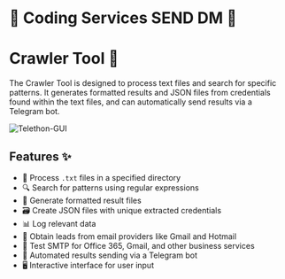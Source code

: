 # 🎫 Coding Services SEND DM 🎫

# Crawler Tool 🚀

The Crawler Tool is designed to process text files and search for specific patterns. It generates formatted results and JSON files from credentials found within the text files, and can automatically send results via a Telegram bot.

![Telethon-GUI](main.gif)

## Features ✨

- 📁 Process `.txt` files in a specified directory
- 🔍 Search for patterns using regular expressions
- 📄 Generate formatted result files
- 🗃️ Create JSON files with unique extracted credentials
- 📊 Log relevant data
- 📧 Obtain leads from email providers like Gmail and Hotmail
- 🧪 Test SMTP for Office 365, Gmail, and other business services
- 🤖 Automated results sending via a Telegram bot
- 🖥️ Interactive interface for user input
